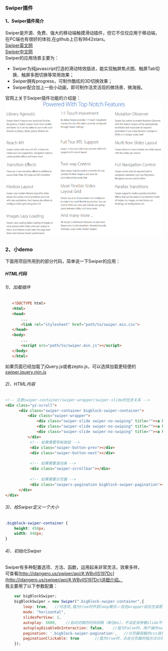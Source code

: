 ### Swiper插件

#### 1、Swiper插件简介
Swiper是开源、免费、强大的移动端触摸滑动插件，但它不仅仅应用于移动端，在PC端也有很好的体验,在github上已有9842stars。<br>
[Swiper英文网](http://idangero.us/swiper/#.WBvRYy197Dc)<br>
[Swiper中文网](http://www.swiper.com.cn/)<br>
Swiper的应用场景主要为：<br>
* Swiper为纯javascript打造的滑动特效插进，能实现触屏焦点图、触屏Tab切换、触屏多图切换等常用效果；
* Swiper拥有progress，可制作酷炫的3D切换效果；
* Swiper配合加上一些小动画，即可制作活灵活现的微场景、微海报。

官网上关于Swiper插件功能的介绍是：
![Powered With Top Notch Features](./SwiperPower.png)

### 2、小demo
下面用项目所用到的部分代码，简单说一下Swiper的应用：
##### HTML代码
###### 1)、加载插件
```HTML
   <!DOCTYPE html>
   <html>
   <head>
       ...
       <link rel="stylesheet" href="path/to/swiper.min.css">
   </head>
   <body>
       ...
       <script src="path/to/swiper.min.js"></script>
   </body>
   </html>
```
  如果页面已经加载了jQuery.js或者zepto.js，可以选择加载更轻便的[swiper.jquery.min.js](http://www.swiper.com.cn/download/index.html)
###### 2)、HTML内容
```HTML
<!-- 注意swiper-container/swiper-wrapper/swiper-slide的包含关系 -->
<div class="yz-scroll">
      <div class="swiper-container bigblock-swiper-container">
          <div class="swiper-wrapper">
              <div class="swiper-slide swiper-no-swiping" title=""><a href="#"><img src="images/pic_index_banner.jpg" alt=""></a></div>
              <div class="swiper-slide swiper-no-swiping" title=""><a href="#"><img src="images/pic_index_banner.jpg" alt=""></a></div>
              <div class="swiper-slide swiper-no-swiping" title=""><a href="#"><img src="images/pic_index_banner.jpg" alt=""></a></div>
          </div>
           <!-- 如果需要导航按钮 -->
           <div class="swiper-button-prev"></div>
           <div class="swiper-button-next"></div>

           <!-- 如果需要滚动条 -->
           <div class="swiper-scrollbar"></div>

           <!-- 如果需要分页器 -->
           <div class="swipers-pagination bigblock-swiper-pagination"></div>
      </div>
</div>
```
###### 3)、给Swiper定义一个大小
```CSS
.bigblock-swiper-container {
    height: 450px;
    width: 948px;
}
```
###### 4)、初始化Swiper
  Swiper有多种配置选项、方法、函数，运用起来非常灵活，效果多样，<br>
  可查看[http://idangero.us/swiper/api/#.WBvllS197Dc](http://idangero.us/swiper/api/#.WBvllS197Dc)详细介绍。<br>
  我主要用了以下参数配置：
```javascript
    var bigBlockSwiper;
    bigBlockSwiper = new Swiper(".bigblock-swiper-container",{
        loop: true,   //可选项,值为true时开启loop模式——会在wrapper前后生成若干个slides让slides看起来是衔接的，用于无限循环切换
        mode: "horizontal",   
        slidesPerView: 1,
        autoplay: 5000,    //自动切换的时间间隔（单位ms），不设定该参数slide不会自动切换
        autoplayDisableOnInteraction: false,    //值为false时，用户操作swiper之后自动切换不会停止
        pagination: '.bigblock-swiper-pagination',   //分页器容器的css选择器或HTML标签
        paginationClickable: true       //值为true时，点击分页器的指示点分页器会控制Swiper切换
    });
```
